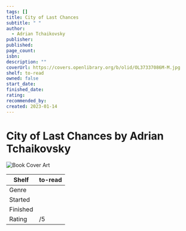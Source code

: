 ```yaml
---
tags: []
title: City of Last Chances
subtitle: " "
author:
  - Adrian Tchaikovsky
publisher: 
published: 
page_count: 
isbn: 
description: ""
coverUrl: https://covers.openlibrary.org/b/olid/OL37337086M-M.jpg
shelf: to-read
owned: false
start_date: 
finished_date: 
rating: 
recommended_by: 
created: 2023-01-14
---
```


# City of Last Chances by Adrian Tchaikovsky

![Book Cover Art](https://covers.openlibrary.org/b/olid/OL37337086M-M.jpg)

| Shelf | to-read |
| --- | --- |
| Genre |  |
| Started |  |
| Finished |  |
| Rating | /5 |

